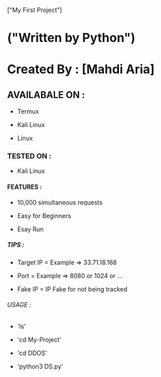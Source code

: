 ["My First Project"]


# ("Written by Python")


# Created By : [Mahdi Aria]


## AVAILABALE ON :


* Termux

* Kali Linux

* Linux


### TESTED ON :


* Kali Linux


#### FEATURES :


* 10,000 simultaneous requests

* Easy for Beginners

* Esay Run

##### TIPS :


* Target IP = Example => 33.71.18.168

* Port = Example => 8080 or 1024 or ...

* Fake IP = IP Fake for not being tracked


###### USAGE :


* 'ls'

* 'cd My-Project'

* 'cd DDOS'

* 'python3 DS.py'
